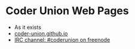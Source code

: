 Coder Union Web Pages
=====================

- As it exists
- [coder-union.github.io](http://coder-union.github.io)
- [IRC channel: #coderunion on freenode](https://webchat.freenode.net/)
